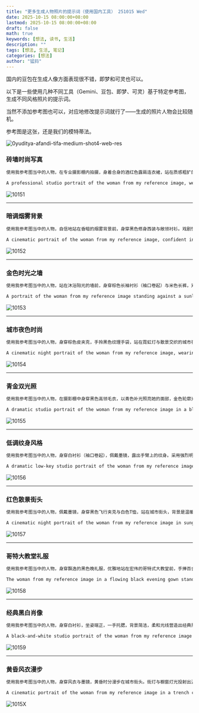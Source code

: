 ```yaml
---
title: "更多生成人物照片的提示词（使用国内工具） 251015 Wed"
date: 2025-10-15 08:00:00+08:00
lastmod: 2025-10-15 08:00:00+08:00
draft: false
math: true
keywords: [想法, 读书, 生活]
description: ""
tags: [想法, 生活, 笔记]
categories: [想法]
author: "猛犸"
---
```


国内的豆包在生成人像方面表现很不错，即梦和可灵也可以。

以下是一些使用几种不同工具（Gemini、豆包、即梦、可灵）基于特定参考图，生成不同风格照片的提示词。

当然不添加参考图也可以，对应地修改提示词就行了——生成的照片人物会比较随机。

参考图是这张，还是我们的模特蒂法。

![0yuditya-afandi-tifa-medium-shot4-web-res](https://1-1256632535.cos.ap-beijing.myqcloud.com/img/0yuditya-afandi-tifa-medium-shot4-web-res.jpg)

### 砖墙时尚写真

```markdown
使用我参考图当中的人物，在专业摄影棚内拍摄，身着合身的酒红色露肩连衣裙，站在质感粗犷的砖墙背景前。柔和而富有修饰感的灯光凸显她的五官，整体呈现杂志级时尚摄影风格。
```

```markdown
A professional studio portrait of the woman from my reference image, wearing a fitted burgundy off-shoulder dress, standing against a rustic brick wall background. Soft flattering light enhances her features, in an editorial fashion photography style.
```

![10151](https://1-1256632535.cos.ap-beijing.myqcloud.com/img/10151.png)

---

### 暗调烟雾背景

```markdown
使用我参考图当中的人物，自信地站在昏暗的烟雾背景前，身穿黑色修身西装与敞领衬衫。戏剧性且情绪化的灯光以柔和阴影勾勒她的面部轮廓，细节清晰、质感丰富，呈现高级影棚人像风格与浅景深效果。
```

```markdown
A cinematic portrait of the woman from my reference image, confident in a sleek black suit and open-collar shirt, standing against a dark smoky background. Dramatic moody lighting highlights her face with soft shadows, sharp detail, and rich contrast. Fine textures in fabric and skin, studio photography style, shallow depth of field.
```

![10152](https://1-1256632535.cos.ap-beijing.myqcloud.com/img/10152.png)

---

### 金色时光之墙

```markdown
使用我参考图当中的人物，站在沐浴阳光的墙前，身穿棕色长袖衬衫（袖口卷起）与米色长裤，双手插兜，腕间佩戴时尚腕表。温暖的金色时光光线在她的脸庞与墙面上投下柔和阴影，细节锐利，时尚摄影风格。
```

```markdown
A portrait of the woman from my reference image standing against a sunlit wall, wearing a brown button-down shirt with rolled sleeves and beige trousers, hands in pockets, stylish wristwatch visible. Warm golden-hour lighting casts soft shadows across her face and wall, sharp detail, fashion photography style.
```

![10153](https://1-1256632535.cos.ap-beijing.myqcloud.com/img/10153.png)

---

### 城市夜色时尚

```markdown
使用我参考图当中的人物，身穿棕色皮夹克，手拎黑色纹理手袋，站在霓虹灯与散景交织的城市夜街上。柔和定向的灯光照亮她的脸庞，与模糊的夜色背景形成对比。使用高速镜头拍摄，浅景深，展现都市夜生活氛围。
```

```markdown
A cinematic night portrait of the woman from my reference image, wearing a brown leather jacket and carrying a textured black purse, standing on a city street with neon lights and bokeh in the background. The lighting is soft and directional, highlighting her face against the dark, blurred background. Shot on a fast lens, shallow depth of field, urban nightlife mood.
```

![10154](https://1-1256632535.cos.ap-beijing.myqcloud.com/img/10154.png)

---

### 青金双光照

```markdown
使用我参考图当中的人物，在摄影棚中身穿黑色高领毛衣，以青色补光照亮她的面部，金色轮廓光映照她的发丝。黑色背景下形成电影感的戏剧性灯光，高对比度，细节锐利，边缘光柔和过渡。
```

```markdown
A dramatic studio portrait of the woman from my reference image in a black turtleneck, lit with teal fill light on her face and golden rim light illuminating her hair, against a black background. The cinematic lighting creates a moody, high-contrast look with sharp details and soft falloff.
```

![10155](https://1-1256632535.cos.ap-beijing.myqcloud.com/img/10155.png)

---

### 低调纹身风格

```markdown
使用我参考图当中的人物，身穿白衬衫（袖口卷起），佩戴墨镜，露出手臂上的纹身。采用强烈明暗对比（明暗对照法）的光线，深色背景，营造戏剧化的电影氛围。
```

```markdown
A dramatic low-key studio portrait of the woman from my reference image in a white shirt with rolled sleeves, sunglasses, and tattooed arms. Strong chiaroscuro lighting, dark background, cinematic mood.
```

![10156](https://1-1256632535.cos.ap-beijing.myqcloud.com/img/10156.png)

---

### 红色散景街头

```markdown
使用我参考图当中的人物，佩戴墨镜，身穿黑色飞行夹克与白色T恤，站在城市街头，背景是温暖的红色与橙色散景灯光。画面锐利、色调温暖，呈现都市夜生活美学。
```

```markdown
A cinematic night portrait of the woman from my reference image in sunglasses, a black bomber jacket, and a white T-shirt, standing on a city street with glowing red and orange bokeh lights behind her. Sharp focus, warm tones, urban nightlife aesthetic.
```

![10157](https://1-1256632535.cos.ap-beijing.myqcloud.com/img/10157.png)

---

### 哥特大教堂礼服

```markdown
使用我参考图当中的人物，身穿飘逸的黑色晚礼服，优雅地站在宏伟的哥特式大教堂前，手捧百合花，长发随风飘扬。强烈的阳光与镜头光晕照亮石质建筑，画面充满戏剧张力。
```

```markdown
The woman from my reference image in a flowing black evening gown stands gracefully in front of a grand gothic cathedral, holding a bouquet of lilies, her hair blowing in the wind, with dramatic sunlight and lens flare illuminating the stone architecture.
```

![10158](https://1-1256632535.cos.ap-beijing.myqcloud.com/img/10158.png)

---

### 经典黑白肖像

```markdown
使用我参考图当中的人物，身穿白衬衫，坐姿端正，一手托腮，背景简洁，柔和光线营造出经典黑白人像氛围。
```

```markdown
A black-and-white studio portrait of the woman from my reference image in a white shirt, sitting with her hand under her chin, minimal background, soft lighting.
```

![10159](https://1-1256632535.cos.ap-beijing.myqcloud.com/img/10159.png)

---

### 黄昏风衣漫步

```markdown
使用我参考图当中的人物，身穿风衣与墨镜，黄昏时分漫步在城市街头。街灯与橱窗灯光投射出温暖的金色光晕与柔和散景，画面充满电影感。
```

```markdown
A cinematic portrait of the woman from my reference image in a trench coat and sunglasses walking on a city street at dusk, with warm golden lights and soft bokeh.
```

![1015X](https://1-1256632535.cos.ap-beijing.myqcloud.com/img/1015X.png)
